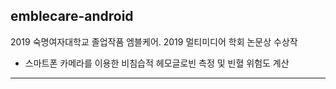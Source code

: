 ## emblecare-android
2019 숙명여자대학교 졸업작품 엠블케어. 
2019 멀티미디어 학회 논문상 수상작
- 스마트폰 카메라를 이용한 비침습적 헤모글로빈 측정 및 빈혈 위험도 계산

------
